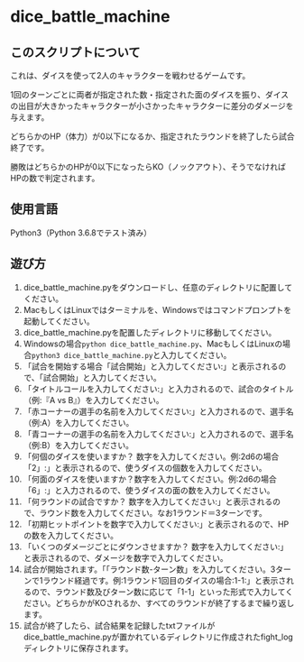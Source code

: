 # dice_battle_machine
## このスクリプトについて
これは、ダイスを使って2人のキャラクターを戦わせるゲームです。

1回のターンごとに両者が指定された数・指定された面のダイスを振り、ダイスの出目が大きかったキャラクターが小さかったキャラクターに差分のダメージを与えます。

どちらかのHP（体力）が0以下になるか、指定されたラウンドを終了したら試合終了です。

勝敗はどちらかのHPが0以下になったらKO（ノックアウト）、そうでなければHPの数で判定されます。

## 使用言語
Python3（Python 3.6.8でテスト済み）

## 遊び方
1. dice_battle_machine.pyをダウンロードし、任意のディレクトリに配置してください。
2. MacもしくはLinuxではターミナルを、Windowsではコマンドプロンプトを起動してください。
3. dice_battle_machine.pyを配置したディレクトリに移動してください。
4. Windowsの場合`python dice_battle_machine.py`、MacもしくはLinuxの場合`python3 dice_battle_machine.py`と入力してください。
5. 「試合を開始する場合「試合開始」と入力してください:」と表示されるので、「試合開始」と入力してください。
6. 「タイトルコールを入力してください:」と入力されるので、試合のタイトル（例:『A vs B』）を入力してください。
7. 「赤コーナーの選手の名前を入力してください:」と入力されるので、選手名（例:A）を入力してください。
8. 「青コーナーの選手の名前を入力してください:」と入力されるので、選手名（例:B）を入力してください。
9. 「何個のダイスを使いますか？ 数字を入力してください。例:2d6の場合「2」:」と表示されるので、使うダイスの個数を入力してください。
10. 「何面のダイスを使いますか？数字を入力してください。例:2d6の場合「6」:」と入力されるので、使うダイスの面の数を入力してください。
11. 「何ラウンドの試合ですか？ 数字を入力してください:」と表示されるので、ラウンド数を入力してください。なお1ラウンド＝3ターンです。
12. 「初期ヒットポイントを数字で入力してください:」と表示されるので、HPの数を入力してください。
13. 「いくつのダメージごとにダウンさせますか？ 数字を入力してください:」と表示されるので、ダメージを数字で入力してください。
14. 試合が開始されます。「「ラウンド数-ターン数」を入力してください。3ターンで1ラウンド経過です。例:1ラウンド1回目のダイスの場合:1-1:」と表示されるので、ラウンド数及びターン数に応じて「1-1」といった形式で入力してください。どちらかがKOされるか、すべてのラウンドが終了するまで繰り返します。
15. 試合が終了したら、試合結果を記録したtxtファイルがdice_battle_machine.pyが置かれているディレクトリに作成されたfight_logディレクトリに保存されます。
